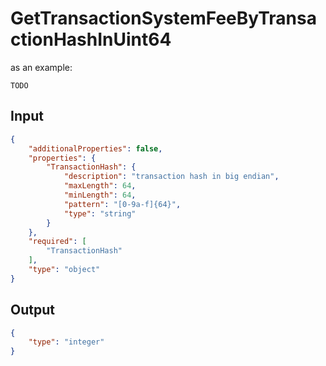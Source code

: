 # GetTransactionSystemFeeByTransactionHashInUint64

as an example:

```
TODO
```


## Input

```json
{
    "additionalProperties": false,
    "properties": {
        "TransactionHash": {
            "description": "transaction hash in big endian",
            "maxLength": 64,
            "minLength": 64,
            "pattern": "[0-9a-f]{64}",
            "type": "string"
        }
    },
    "required": [
        "TransactionHash"
    ],
    "type": "object"
}
```

## Output

```json
{
    "type": "integer"
}
```

